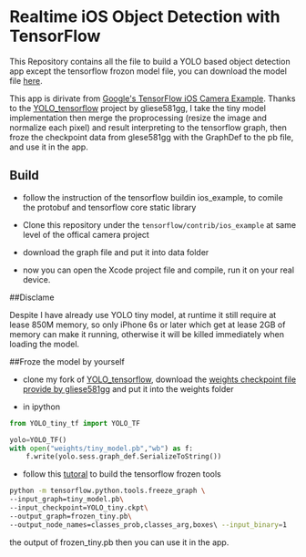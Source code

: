 # Realtime iOS Object Detection with TensorFlow

This Repository contains all the file to build a YOLO based object detection app except the tensorflow frozon model file, you can download the model file [here](http://www.google.com).

This app is dirivate from [Google's TensorFlow iOS Camera Example](https://github.com/tensorflow/tensorflow/tree/master/tensorflow/contrib/ios_examples/camera). Thanks to the [YOLO_tensorflow](https://github.com/gliese581gg/YOLO_tensorflow) project by gliese581gg, I take the tiny model implementation then merge the proprocessing (resize the image and normalize each pixel) and result interpreting to the tensorflow graph, then froze the checkpoint data from glese581gg with the GraphDef to the pb file, and use it in the app.

## Build
- follow the instruction of the tensorflow buildin ios_example, to comile the protobuf and tensorflow core static library

- Clone this repository under the `tensorflow/contrib/ios_example` at same level of the offical camera project

- download the graph file and put it into data folder 

- now you can open the Xcode project file and compile, run it on your real device.

##Disclame

Despite I have already use YOLO tiny model, at runtime it still require at lease 850M memory, so only iPhone 6s or later which get at lease 2GB of memory can make it running, otherwise it will be killed immediately when loading the model.


##Froze the model by yourself
- clone my fork of [YOLO_tensorflow](https://github.com/yjmade/YOLO_tensorflow), download the [weights checkpoint file provide by gliese581gg](https://drive.google.com/file/d/0B2JbaJSrWLpza0FtQlc3ejhMTTA/view?usp=sharing) and put it into the weights folder

- in ipython

```python
from YOLO_tiny_tf import YOLO_TF

yolo=YOLO_TF()
with open("weights/tiny_model.pb","wb") as f:
    f.write(yolo.sess.graph_def.SerializeToString())
```

- follow this [tutoral](https://www.tensorflow.org/versions/r0.9/how_tos/tool_developers/index.html#freezing) to build the tensorflow frozen tools

```bash
python -m tensorflow.python.tools.freeze_graph \
--input_graph=tiny_model.pb\ 
--input_checkpoint=YOLO_tiny.ckpt\
--output_graph=frozen_tiny.pb\
--output_node_names=classes_prob,classes_arg,boxes\ --input_binary=1
```

the output of frozen_tiny.pb then you can use it in the app.



